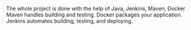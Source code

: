 The whole project is done with the help of Java, Jenkins, Maven, Docker 
Maven handles building and testing.
Docker packages your application.
Jenkins automates building, testing, and deploying.
